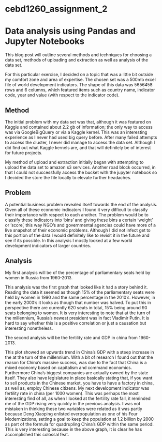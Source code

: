 # cebd1260_assignment_2

# Data analysis using Pandas and Jupyter Notebooks

This blog post will outline several methods and techniques for choosing a data set, methods of uploading and extraction as well as analysis of the data set. 

For this particular exercise, I decided on a topic that was a little bit outside my comfort zone and area of expertise. The chosen set was a 500mb excel file of world development indicators. The shape of this data was 5656458 rows and 6 columns, which featured items such as country name, indicator code, year and value (with respect to the indicator code). 

## Method

The initial problem with my data set was that, although it was featured on Kaggle and contained about 2.2 gb of information; the only way to access was via GoogleBigQuery or via a Kaggle kernel. This was an interesting experience as I never had used big query before. After many failed attempts to access the cluster, I never did manage to access the data set. Although I did find out what Kaggle kernels are, and that will definitely be of interest for future projects.

My method of upload and extraction initially began with attempting to upload the data set to amazon s3 services. Another road block occurred, in that I could not successfully access the bucket with the jupyter notebook so I decided the store the file locally to elevate further headaches.
  
## Problem

A potential business problem revealed itself towards the end of the analysis. Given all of these economic indicators I found it very difficult to classify their importance with respect to each another. The problem would be to classify these indicators into ‘bins’ and giving these bins a certain ‘weight’ or ‘score’, this way NGO’s and governmental agencies could have more of a live snapshot of their economic problems. Although I did not infect get to this portion of the data I would definitely like to revisit it in the future and see if its possible. In this analysis I mostly looked at a few world development indicators of larger countries.

## Analysis

My first analysis will be of the percentage of parliamentary seats held by women in Russia from 1960-2013.

This analysis was the first graph that looked like it had a story behind it. Reading the data it seemed as though 15% of the parliamentary seats were held by women in 1990 and the same percentage in the 2010’s. However, in the early 2000’s it looks as though that number was halved. To put this in perspective there are currently 620 seats in total, 15% being around 90 seats belonging to women. It is very interesting to note that at the turn of the millennium, Russia’s newest president was in fact Vladimir Putin. It is hard to say whether this is a positive correlation or just a causation but interesting nonetheless.

The second analysis will be the fertility rate and GDP in china from 1960-2013.


This plot showed an upwards trend in China’s GDP with a steep increase in the at the turn of the millennium. With a bit of research I found out that the reason for China’s massive success, was due to the fact that China is a mixed economy based on capitalism and command economics. Furthermore China’s biggest companies are actually owned by the state itself. They also have legislature in place basically stating that, if you want to sell products in the Chinese market, you have to have a factory in china, as well as, employ Chinese citizens. My next development indicator was fertility rate in china (per 1000 women). This was perhaps the most interesting find of all, as when I looked at the fertility rate fall, it reminded me of the GDP rising very quickly in the previous analysis. I was not mistaken in thinking these two variables were related as it was partly because Deng Xiaoping enlisted overpopulation as one of his Four Modernizations, setting a goal to keep the population at 1.2 billion by 2000 as part of the formula for quadrupling China’s GDP within the same period. This is very interesting because in the above graph, it is clear he has accomplished this colossal feat.

